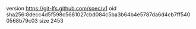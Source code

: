 version https://git-lfs.github.com/spec/v1
oid sha256:8decc4d5f598c5681027cbd084c5ba3b64b4e5787da6d4cb7ff5400568b79c03
size 2453
